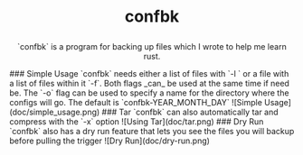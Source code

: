 # <p align="center"> confbk </p>
<p align="center">
`confbk` is a program for backing up files which I wrote to help me learn rust.
</p>
### Simple Usage
`confbk` needs either a list of files with `-l ` or a file with a list of files within it `-f`. Both flags _can_ be used at the same time if need be. The `-o` flag can be used to specify a name for the directory where the configs will go. The default is `confbk-YEAR_MONTH_DAY`
![Simple Usage](doc/simple_usage.png)
### Tar
`confbk` can also automatically tar and compress with the `-x` option
![Using Tar](doc/tar.png)
### Dry Run
`confbk` also has a dry run feature that lets you see the files you will backup before pulling the trigger
![Dry Run](doc/dry-run.png)

